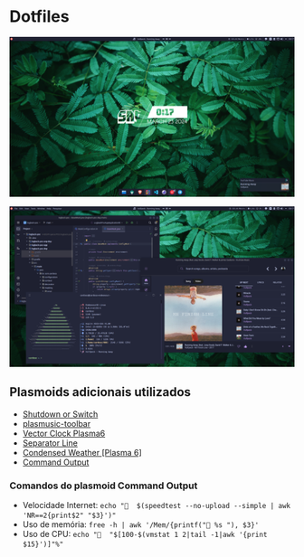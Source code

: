 # Dotfiles

![1](Imagens/1.png)

![2](Imagens/2.png)

## Plasmoids adicionais utilizados

* [Shutdown or Switch](https://store.kde.org/p/1288430)
* [plasmusic-toolbar](https://store.kde.org/p/2128143)
* [Vector Clock Plasma6](https://store.kde.org/p/2137726)
* [Separator Line](https://store.kde.org/p/2136852)
* [Condensed Weather [Plasma 6]](https://store.kde.org/p/2137197)
* [Command Output](https://store.kde.org/p/2136636/)

### Comandos do plasmoid Command Output

* Velocidade Internet: `echo "  $(speedtest --no-upload --simple | awk 'NR==2{print$2" "$3}')"`
* Uso de memória: `free -h | awk '/Mem/{printf(" %s "), $3}'`
* Uso de CPU: `echo "  "$[100-$(vmstat 1 2|tail -1|awk '{print $15}')]"%"`
